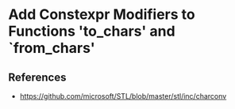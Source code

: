# Add Constexpr Modifiers to Functions 'to_chars' and `from_chars'

## References

* https://github.com/microsoft/STL/blob/master/stl/inc/charconv
